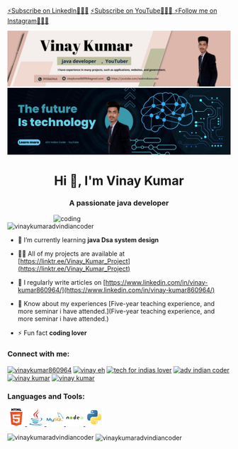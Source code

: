 
<a class="libutton" href="https://www.linkedin.com/build-relation/newsletter-follow?entityUrn=7048697898070409216" target="_blank">⚡Subscribe on LinkedIn🌱🌱🌱</a>
<a class="libutton" href="https://www.bing.com/ck/a?!&&p=cb74efed28b39ffcJmltdHM9MTY4MDQ4MDAwMCZpZ3VpZD0wMWFiYTk0My0wNjg5LTY3OTctMTljMy1iYjUxMDc3ZTY2NTUmaW5zaWQ9NTE4Ng&ptn=3&hsh=3&fclid=01aba943-0689-6797-19c3-bb51077e6655&psq=adv+indian+coder&u=a1aHR0cHM6Ly93d3cueW91dHViZS5jb20vY2hhbm5lbC9VQzBrbzFlRDNTWFR2dUJKZkpIT1F1VVEvdmlkZW9z&ntb=1" target="_blank">⚡Subscribe on YouTube🌱🌱🌱
</a>
<a class="libutton" href="https://www.instagram.com/tech_for_indias_lover/?igshid=ZDdkNTZiNTM%3D" target="_blank">⚡Follow me on Instagram🌱🌱🌱
</a>









![logo](https://github.com/ADVindiancoder/ADVindiancoder/blob/main/my%20babby.png)
![logo](https://github.com/ADVindiancoder/ADVindiancoder/blob/main/Yellow%20Corporate%20LinkedIn%20Banner.png)
<h1 align="center">Hi 👋, I'm Vinay Kumar</h1>
<h3 align="center">A passionate java developer</h3>
<img align="right"alt="coding"width="400"src=https://www.google.com/url?sa=i&url=https%3A%2F%2Ftenor.com%2Fview%2Fcoding-gif-24625099&psig=AOvVaw3I6vgj1Wz-wz5Ivv3VJU4e&ust=1679228401298000&source=images&cd=vfe&ved=0CA8QjRxqFwoTCLi-wei65f0CFQAAAAAdAAAAABAx>

<p align="left"> <img src="https://komarev.com/ghpvc/?username=vinaykumaradvindiancoder&label=Profile%20views&color=0e75b6&style=flat" alt="vinaykumaradvindiancoder" /> </p>

- 🌱 I’m currently learning **java Dsa system design**

- 👨‍💻 All of my projects are available at [https://linktr.ee/Vinay_Kumar_Project](https://linktr.ee/Vinay_Kumar_Project)

- 📝 I regularly write articles on [https://www.linkedin.com/in/vinay-kumar860964/](https://www.linkedin.com/in/vinay-kumar860964/)

- 📄 Know about my experiences [Five-year teaching experience, and more seminar i have attended.](Five-year teaching experience, and more seminar i have attended.)

- ⚡ Fun fact **coding lover**

<h3 align="left">Connect with me:</h3>
<p align="left">
<a href="https://linkedin.com/in/vinaykumar860964" target="blank"><img align="center" src="https://raw.githubusercontent.com/rahuldkjain/github-profile-readme-generator/master/src/images/icons/Social/linked-in-alt.svg" alt="vinaykumar860964" height="30" width="40" /></a>
<a href="https://fb.com/vinay eh" target="blank"><img align="center" src="https://raw.githubusercontent.com/rahuldkjain/github-profile-readme-generator/master/src/images/icons/Social/facebook.svg" alt="vinay eh" height="30" width="40" /></a>
<a href="https://instagram.com/tech for indias lover" target="blank"><img align="center" src="https://raw.githubusercontent.com/rahuldkjain/github-profile-readme-generator/master/src/images/icons/Social/instagram.svg" alt="tech for indias lover" height="30" width="40" /></a>
<a href="https://www.youtube.com/c/adv indian coder" target="blank"><img align="center" src="https://raw.githubusercontent.com/rahuldkjain/github-profile-readme-generator/master/src/images/icons/Social/youtube.svg" alt="adv indian coder" height="30" width="40" /></a>
<a href="https://www.hackerrank.com/vinay kumar" target="blank"><img align="center" src="https://raw.githubusercontent.com/rahuldkjain/github-profile-readme-generator/master/src/images/icons/Social/hackerrank.svg" alt="vinay kumar" height="30" width="40" /></a>
<a href="https://www.leetcode.com/vinay kumar" target="blank"><img align="center" src="https://raw.githubusercontent.com/rahuldkjain/github-profile-readme-generator/master/src/images/icons/Social/leet-code.svg" alt="vinay kumar" height="30" width="40" /></a>
</p>

<h3 align="left">Languages and Tools:</h3>
<p align="left"> <a href="https://www.w3.org/html/" target="_blank" rel="noreferrer"> <img src="https://raw.githubusercontent.com/devicons/devicon/master/icons/html5/html5-original-wordmark.svg" alt="html5" width="40" height="40"/> </a> <a href="https://www.java.com" target="_blank" rel="noreferrer"> <img src="https://raw.githubusercontent.com/devicons/devicon/master/icons/java/java-original.svg" alt="java" width="40" height="40"/> </a> <a href="https://www.mysql.com/" target="_blank" rel="noreferrer"> <img src="https://raw.githubusercontent.com/devicons/devicon/master/icons/mysql/mysql-original-wordmark.svg" alt="mysql" width="40" height="40"/> </a> <a href="https://nodejs.org" target="_blank" rel="noreferrer"> <img src="https://raw.githubusercontent.com/devicons/devicon/master/icons/nodejs/nodejs-original-wordmark.svg" alt="nodejs" width="40" height="40"/> </a> <a href="https://www.python.org" target="_blank" rel="noreferrer"> <img src="https://raw.githubusercontent.com/devicons/devicon/master/icons/python/python-original.svg" alt="python" width="40" height="40"/> </a> </p>

<p><img align="left" src="https://github-readme-stats.vercel.app/api/top-langs?username=vinaykumaradvindiancoder&show_icons=true&locale=en&layout=compact" alt="vinaykumaradvindiancoder" /></p>

<p>&nbsp;<img align="center" src="https://github-readme-stats.vercel.app/api?username=vinaykumaradvindiancoder&show_icons=true&locale=en" alt="vinaykumaradvindiancoder" /></p>

